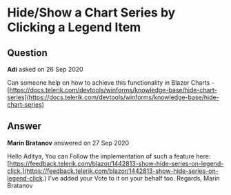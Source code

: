 # Hide/Show a Chart Series by Clicking a Legend Item

## Question

**Adi** asked on 26 Sep 2020

Can someone help on how to achieve this functionality in Blazor Charts - [https://docs.telerik.com/devtools/winforms/knowledge-base/hide-chart-series](https://docs.telerik.com/devtools/winforms/knowledge-base/hide-chart-series)

## Answer

**Marin Bratanov** answered on 27 Sep 2020

Hello Aditya, You can Follow the implementation of such a feature here: [https://feedback.telerik.com/blazor/1442813-show-hide-series-on-legend-click.](https://feedback.telerik.com/blazor/1442813-show-hide-series-on-legend-click.) I've added your Vote to it on your behalf too. Regards, Marin Bratanov
